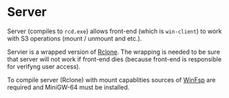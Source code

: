# Server
Server (compiles to `rcd.exe`) allows front-end (which is `win-client`) to work with S3 operations (mount / unmount and etc.).

Servier is a wrapped version of [Rclone](https://github.com/rclone/rclone "Rclone"). The wrapping is needed to be sure that server will not work if front-end dies (because front-end is responsible for verifyng user access).

To compile server (Rclone) with mount capablities sources of [WinFsp](https://github.com/winfsp/winfsp "WinFsp") are required and MiniGW-64 must be installed.